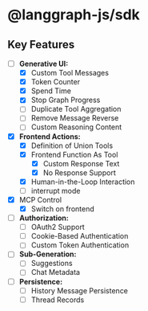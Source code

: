 # @langgraph-js/sdk

## Key Features

- [ ] **Generative UI:**
    - [x] Custom Tool Messages
    - [x] Token Counter
    - [x] Spend Time
    - [x] Stop Graph Progress
    - [ ] Duplicate Tool Aggregation
    - [ ] Remove Message Reverse
    - [ ] Custom Reasoning Content
- [x] **Frontend Actions:**
    - [x] Definition of Union Tools
    - [x] Frontend Function As Tool
        - [x] Custom Response Text
        - [x] No Response Support
    - [x] Human-in-the-Loop Interaction
    - [ ] interrupt mode
- [x] MCP Control
    - [x] Switch on frontend
- [ ] **Authorization:**
    - [ ] OAuth2 Support
    - [ ] Cookie-Based Authentication
    - [ ] Custom Token Authentication
- [ ] **Sub-Generation:**
    - [ ] Suggestions
    - [ ] Chat Metadata
- [ ] **Persistence:**
    - [ ] History Message Persistence
    - [ ] Thread Records
